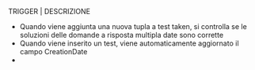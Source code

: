 TRIGGER | DESCRIZIONE
- Quando viene aggiunta una nuova tupla a test taken, si controlla se le soluzioni delle domande a risposta multipla date sono corrette
- Quando viene inserito un test, viene automaticamente aggiornato il campo CreationDate
- 
